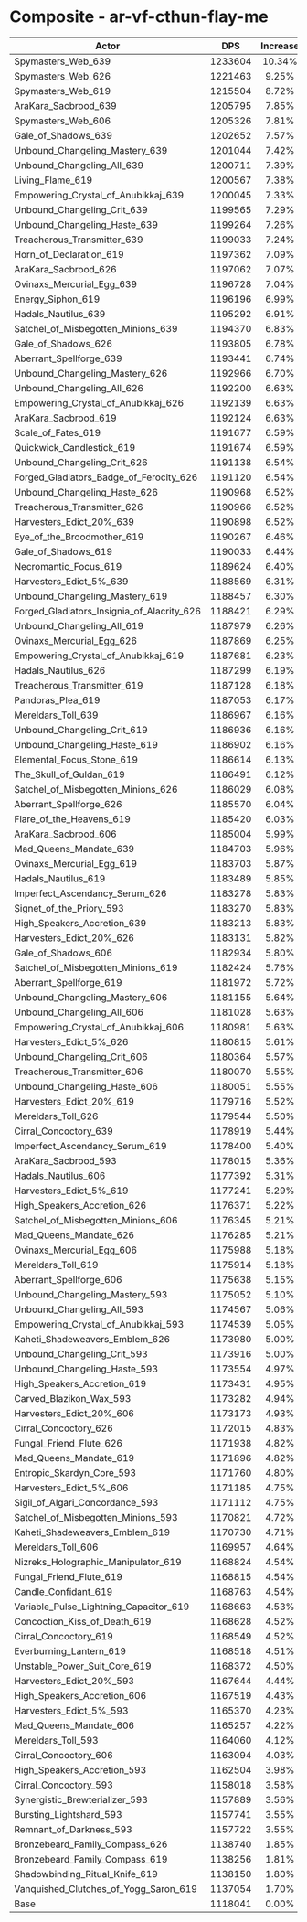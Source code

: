 # Composite - ar-vf-cthun-flay-me
| Actor | DPS | Increase |
|---|:---:|:---:|
|Spymasters_Web_639|1233604|10.34%|
|Spymasters_Web_626|1221463|9.25%|
|Spymasters_Web_619|1215504|8.72%|
|AraKara_Sacbrood_639|1205795|7.85%|
|Spymasters_Web_606|1205326|7.81%|
|Gale_of_Shadows_639|1202652|7.57%|
|Unbound_Changeling_Mastery_639|1201044|7.42%|
|Unbound_Changeling_All_639|1200711|7.39%|
|Living_Flame_619|1200567|7.38%|
|Empowering_Crystal_of_Anubikkaj_639|1200045|7.33%|
|Unbound_Changeling_Crit_639|1199565|7.29%|
|Unbound_Changeling_Haste_639|1199264|7.26%|
|Treacherous_Transmitter_639|1199033|7.24%|
|Horn_of_Declaration_619|1197362|7.09%|
|AraKara_Sacbrood_626|1197062|7.07%|
|Ovinaxs_Mercurial_Egg_639|1196728|7.04%|
|Energy_Siphon_619|1196196|6.99%|
|Hadals_Nautilus_639|1195292|6.91%|
|Satchel_of_Misbegotten_Minions_639|1194370|6.83%|
|Gale_of_Shadows_626|1193805|6.78%|
|Aberrant_Spellforge_639|1193441|6.74%|
|Unbound_Changeling_Mastery_626|1192966|6.70%|
|Unbound_Changeling_All_626|1192200|6.63%|
|Empowering_Crystal_of_Anubikkaj_626|1192139|6.63%|
|AraKara_Sacbrood_619|1192124|6.63%|
|Scale_of_Fates_619|1191677|6.59%|
|Quickwick_Candlestick_619|1191674|6.59%|
|Unbound_Changeling_Crit_626|1191138|6.54%|
|Forged_Gladiators_Badge_of_Ferocity_626|1191120|6.54%|
|Unbound_Changeling_Haste_626|1190968|6.52%|
|Treacherous_Transmitter_626|1190966|6.52%|
|Harvesters_Edict_20%_639|1190898|6.52%|
|Eye_of_the_Broodmother_619|1190267|6.46%|
|Gale_of_Shadows_619|1190033|6.44%|
|Necromantic_Focus_619|1189624|6.40%|
|Harvesters_Edict_5%_639|1188569|6.31%|
|Unbound_Changeling_Mastery_619|1188457|6.30%|
|Forged_Gladiators_Insignia_of_Alacrity_626|1188421|6.29%|
|Unbound_Changeling_All_619|1187979|6.26%|
|Ovinaxs_Mercurial_Egg_626|1187869|6.25%|
|Empowering_Crystal_of_Anubikkaj_619|1187681|6.23%|
|Hadals_Nautilus_626|1187299|6.19%|
|Treacherous_Transmitter_619|1187128|6.18%|
|Pandoras_Plea_619|1187053|6.17%|
|Mereldars_Toll_639|1186967|6.16%|
|Unbound_Changeling_Crit_619|1186936|6.16%|
|Unbound_Changeling_Haste_619|1186902|6.16%|
|Elemental_Focus_Stone_619|1186614|6.13%|
|The_Skull_of_Guldan_619|1186491|6.12%|
|Satchel_of_Misbegotten_Minions_626|1186029|6.08%|
|Aberrant_Spellforge_626|1185570|6.04%|
|Flare_of_the_Heavens_619|1185420|6.03%|
|AraKara_Sacbrood_606|1185004|5.99%|
|Mad_Queens_Mandate_639|1184703|5.96%|
|Ovinaxs_Mercurial_Egg_619|1183703|5.87%|
|Hadals_Nautilus_619|1183489|5.85%|
|Imperfect_Ascendancy_Serum_626|1183278|5.83%|
|Signet_of_the_Priory_593|1183270|5.83%|
|High_Speakers_Accretion_639|1183213|5.83%|
|Harvesters_Edict_20%_626|1183131|5.82%|
|Gale_of_Shadows_606|1182934|5.80%|
|Satchel_of_Misbegotten_Minions_619|1182424|5.76%|
|Aberrant_Spellforge_619|1181972|5.72%|
|Unbound_Changeling_Mastery_606|1181155|5.64%|
|Unbound_Changeling_All_606|1181028|5.63%|
|Empowering_Crystal_of_Anubikkaj_606|1180981|5.63%|
|Harvesters_Edict_5%_626|1180815|5.61%|
|Unbound_Changeling_Crit_606|1180364|5.57%|
|Treacherous_Transmitter_606|1180070|5.55%|
|Unbound_Changeling_Haste_606|1180051|5.55%|
|Harvesters_Edict_20%_619|1179716|5.52%|
|Mereldars_Toll_626|1179544|5.50%|
|Cirral_Concoctory_639|1178919|5.44%|
|Imperfect_Ascendancy_Serum_619|1178400|5.40%|
|AraKara_Sacbrood_593|1178015|5.36%|
|Hadals_Nautilus_606|1177392|5.31%|
|Harvesters_Edict_5%_619|1177241|5.29%|
|High_Speakers_Accretion_626|1176371|5.22%|
|Satchel_of_Misbegotten_Minions_606|1176345|5.21%|
|Mad_Queens_Mandate_626|1176285|5.21%|
|Ovinaxs_Mercurial_Egg_606|1175988|5.18%|
|Mereldars_Toll_619|1175914|5.18%|
|Aberrant_Spellforge_606|1175638|5.15%|
|Unbound_Changeling_Mastery_593|1175052|5.10%|
|Unbound_Changeling_All_593|1174567|5.06%|
|Empowering_Crystal_of_Anubikkaj_593|1174539|5.05%|
|Kaheti_Shadeweavers_Emblem_626|1173980|5.00%|
|Unbound_Changeling_Crit_593|1173916|5.00%|
|Unbound_Changeling_Haste_593|1173554|4.97%|
|High_Speakers_Accretion_619|1173431|4.95%|
|Carved_Blazikon_Wax_593|1173282|4.94%|
|Harvesters_Edict_20%_606|1173173|4.93%|
|Cirral_Concoctory_626|1172015|4.83%|
|Fungal_Friend_Flute_626|1171938|4.82%|
|Mad_Queens_Mandate_619|1171896|4.82%|
|Entropic_Skardyn_Core_593|1171760|4.80%|
|Harvesters_Edict_5%_606|1171185|4.75%|
|Sigil_of_Algari_Concordance_593|1171112|4.75%|
|Satchel_of_Misbegotten_Minions_593|1170821|4.72%|
|Kaheti_Shadeweavers_Emblem_619|1170730|4.71%|
|Mereldars_Toll_606|1169957|4.64%|
|Nizreks_Holographic_Manipulator_619|1168824|4.54%|
|Fungal_Friend_Flute_619|1168815|4.54%|
|Candle_Confidant_619|1168763|4.54%|
|Variable_Pulse_Lightning_Capacitor_619|1168663|4.53%|
|Concoction_Kiss_of_Death_619|1168628|4.52%|
|Cirral_Concoctory_619|1168549|4.52%|
|Everburning_Lantern_619|1168518|4.51%|
|Unstable_Power_Suit_Core_619|1168372|4.50%|
|Harvesters_Edict_20%_593|1167644|4.44%|
|High_Speakers_Accretion_606|1167519|4.43%|
|Harvesters_Edict_5%_593|1165370|4.23%|
|Mad_Queens_Mandate_606|1165257|4.22%|
|Mereldars_Toll_593|1164060|4.12%|
|Cirral_Concoctory_606|1163094|4.03%|
|High_Speakers_Accretion_593|1162504|3.98%|
|Cirral_Concoctory_593|1158018|3.58%|
|Synergistic_Brewterializer_593|1157889|3.56%|
|Bursting_Lightshard_593|1157741|3.55%|
|Remnant_of_Darkness_593|1157722|3.55%|
|Bronzebeard_Family_Compass_626|1138740|1.85%|
|Bronzebeard_Family_Compass_619|1138256|1.81%|
|Shadowbinding_Ritual_Knife_619|1138150|1.80%|
|Vanquished_Clutches_of_Yogg_Saron_619|1137054|1.70%|
|Base|1118041|0.00%|
